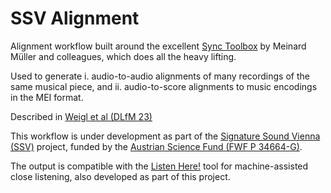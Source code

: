 # SSV Alignment
Alignment workflow built around the excellent [Sync Toolbox](https://github.com/meinard-mueller/synctoolbox) by Meinard Müller and colleagues, which does all the heavy lifting.

Used to generate i. audio-to-audio alignments of  many recordings of the same musical piece, and ii. audio-to-score alignments to music encodings in the MEI format. 

Described in [Weigl et al (DLfM 23)](https://doi.org/10.1145/3625135.3625144)

This workflow is under development as part of the [Signature Sound Vienna (SSV)](https://iwk.mdw.ac.at/signature-sound-vienna) project, funded by the [Austrian Science Fund (FWF P 34664-G)](https://pf.fwf.ac.at/en/research-in-practice/project-finder?search%5Bwhat%5D=&search%5Bpromotion_category_id%5D%5B%5D=&search%5Bcall%5D=&search%5Bproject_number%5D=&search%5Bdecision_board_ids%5D=&search%5Bproject_title%5D=&search%5Blead_firstname%5D=&search%5Blead_lastname%5D=Weigl&search%5Bresearch_place_kind%5D%5B%5D=&search%5Bresearch_place_kind%5D%5B%5D=Universit%C3%A4t+f%C3%BCr+Musik+und+darstellende+Kunst+Wien&multiselect=Universit%C3%A4t+f%C3%BCr+Musik+und+darstellende+Kunst+Wien&search%5Binstitute_name%5D=&search%5Bstart_date%5D=&search%5Bend_date%5D=&search%5Bgrant_years%5D%5B%5D=&search%5Bgrant_years%5D%5B%5D=2021&multiselect=2021&search%5Bstatus_id%5D=&search%5Bscience_discipline_id%5D=&search%5Bper_page%5D=10#search-results).

The output is compatible with the [Listen Here!](https://github.com/signature-sound-vienna/listenHere) tool for machine-assisted close listening, also developed as part of this project.
